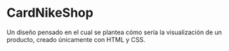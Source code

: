 # CardNikeShop
Un diseño pensado en el cual se plantea cómo sería la visualización de un producto, creado únicamente con HTML y CSS.

